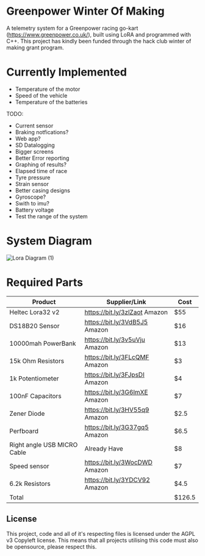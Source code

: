 
# Greenpower Winter Of Making

A telemetry system for a Greenpower racing go-kart (https://www.greenpower.co.uk/), built using LoRA and programmed with C++. This project has kindly been funded through the hack club winter of making grant program.

# Currently Implemented

- Temperature of the motor
- Speed of the vehicle
- Temperature of the batteries

TODO:

- Current sensor
- Braking notfications?
- Web app?
- SD Datalogging
- Bigger screens
- Better Error reporting
- Graphing of results?
- Elapsed time of race
- Tyre pressure
- Strain sensor
- Better casing designs
- Gyroscope?
- Swith to imu?
- Battery voltage
- Test the range of the system

# System Diagram

![Lora Diagram (1)](https://user-images.githubusercontent.com/43633955/218691854-5a6bf5c3-c304-4b04-b4e8-5104f52c9db4.png)


# Required Parts

| Product         | Supplier/Link                         | Cost   |
| --------------- | ------------------------------------- | ------ |
| Heltec Lora32 v2  | https://bit.ly/3zlZaot Amazon  | $55  |
| DS18B20 Sensor| https://bit.ly/3VdB5J5  Amazon | $16 |
| 10000mah PowerBank | https://bit.ly/3v5uVju Amazon | $13 |
| 15k Ohm Resistors | https://bit.ly/3FLcQMF Amazon | $3 |
| 1k Potentiometer | https://bit.ly/3FJpsDI Amazon | $4 |
| 100nF Capacitors| https://bit.ly/3G6lmXE Amazon| $7 |
| Zener Diode | https://bit.ly/3HV55q9 Amazon | $2.5 |
| Perfboard | https://bit.ly/3G37gq5 Amazon | $6.5 |
| Right angle USB MICRO Cable | Already Have | $8 |
| Speed sensor | https://bit.ly/3WocDWD Amazon | $7 |
| 6.2k Resistors | https://bit.ly/3YDCV92 Amazon | $4.5 |
| Total           |                                       | $126.5 |



## License

This project, code and all of it's respecting files is licensed under the AGPL v3 Copyleft license. This means that all projects utilising this code must also be opensource, please respect this.


